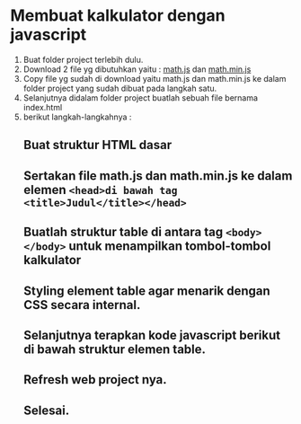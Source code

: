 # Membuat kalkulator dengan javascript

1. Buat folder project terlebih dulu.
2. Download 2 file yg dibutuhkan yaitu :
   <a href="https://github.com/codemetik/calculator_math/blob/main/math.js">math.js</a>
   dan <a href="https://github.com/codemetik/calculator_math/blob/main/math.min.js">math.min.js</a>
3. Copy file yg sudah di download yaitu math.js dan math.min.js ke dalam folder project yang sudah dibuat pada langkah satu.
4. Selanjutnya didalam folder project buatlah sebuah file bernama index.html
5. berikut langkah-langkahnya :
   ## Buat struktur HTML dasar 
   ## Sertakan file math.js dan math.min.js ke dalam elemen `<head>di bawah tag <title>Judul</title></head>`
   ## Buatlah struktur table di antara tag `<body></body>` untuk menampilkan tombol-tombol kalkulator
   ## Styling element table agar menarik dengan CSS secara internal.
   ## Selanjutnya terapkan kode javascript berikut di bawah struktur elemen table.
   ## Refresh web project nya.
   ## Selesai.
 
